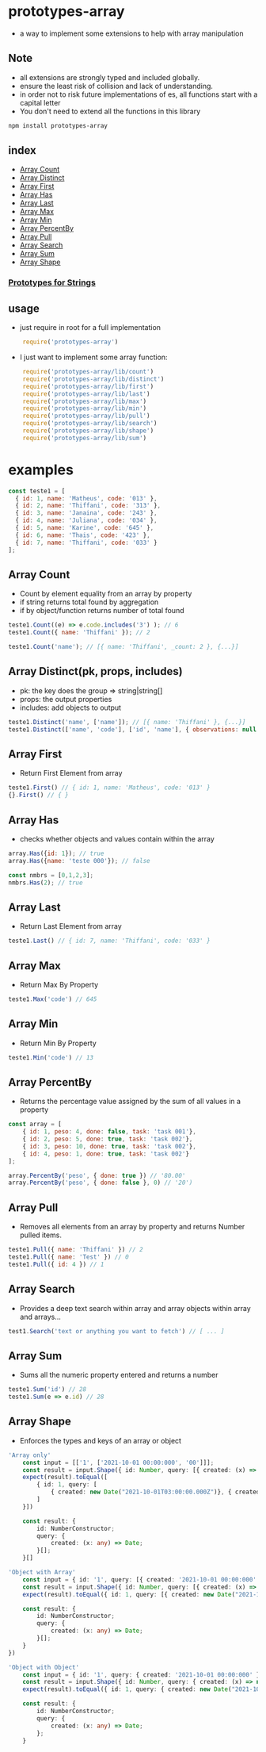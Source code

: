 # prototypes-array

- a way to implement some extensions to help with array manipulation

## Note
 
 - all extensions are strongly typed and included globally.
 - ensure the least risk of collision and lack of understanding.
 - in order not to risk future implementations of es, all functions start with a capital letter
 - You don't need to extend all the functions in this library


``` bash
npm install prototypes-array
```

## index 

 - [Array Count](#array-count)
 - [Array Distinct](#array-distinct)
 - [Array First](#array-first)
 - [Array Has](#array-has)
 - [Array Last](#array-last)
 - [Array Max](#array-max)
 - [Array Min](#array-min)
 - [Array PercentBy](#array-percentby)
 - [Array Pull](#array-pull)
 - [Array Search](#array-search)
 - [Array Sum](#array-sum)
 - [Array Shape](#array-shape)
### [Prototypes for Strings](https://github.com/mathec-x/-prototypes-string)

## usage

 - just require in root for a full implementation

``` js
    require('prototypes-array')
```

- I just want to implement some array function:

``` js
    require('prototypes-array/lib/count')
    require('prototypes-array/lib/distinct')
    require('prototypes-array/lib/first')
    require('prototypes-array/lib/last')
    require('prototypes-array/lib/max')
    require('prototypes-array/lib/min')
    require('prototypes-array/lib/pull')
    require('prototypes-array/lib/search')
    require('prototypes-array/lib/shape')
    require('prototypes-array/lib/sum')
``` 

# examples

``` js
const teste1 = [
  { id: 1, name: 'Matheus', code: '013' },
  { id: 2, name: 'Thiffani', code: '313' },
  { id: 3, name: 'Janaina', code: '243' },
  { id: 4, name: 'Juliana', code: '034' },
  { id: 5, name: 'Karine', code: '645' },
  { id: 6, name: 'Thais', code: '423' },
  { id: 7, name: 'Thiffani', code: '033' }
];
```

## Array Count

- Count by element equality from an array by property 
- if string returns total found by aggregation
- if by object/function returns number of total found

``` js
teste1.Count((e) => e.code.includes('3') ); // 6
teste1.Count({ name: 'Thiffani' }); // 2

teste1.Count('name'); // [{ name: 'Thiffani', _count: 2 }, {...}]
```

## Array Distinct(pk, props, includes)

- pk: the key does the group => string|string[]
- props: the output properties
- includes: add objects to output

``` js
teste1.Distinct('name', ['name']); // [{ name: 'Thiffani' }, {...}]
teste1.Distinct(['name', 'code'], ['id', 'name'], { observations: null })); // [{ id: 2, name: 'Thiffani',  observations: null  }, {...}]
```

## Array First

- Return First Element from array

``` js
teste1.First() // { id: 1, name: 'Matheus', code: '013' }
{}.First() // { }
```

## Array Has

- checks whether objects and values ​​contain within the array

``` js
array.Has({id: 1}); // true
array.Has({name: 'teste 000'}); // false

const nmbrs = [0,1,2,3];
nmbrs.Has(2); // true
```

## Array Last

- Return Last Element from array

``` js
teste1.Last() // { id: 7, name: 'Thiffani', code: '033' }
```

## Array Max

- Return Max By Property

``` js
teste1.Max('code') // 645
```

## Array Min

- Return Min By Property

``` js
teste1.Min('code') // 13
```

## Array PercentBy

- Returns the percentage value assigned by the sum of all values ​​in a property

``` js
const array = [
    { id: 1, peso: 4, done: false, task: 'task 001'},
    { id: 2, peso: 5, done: true, task: 'task 002'},
    { id: 3, peso: 10, done: true, task: 'task 002'},
    { id: 4, peso: 1, done: true, task: 'task 002'}
];

array.PercentBy('peso', { done: true }) // '80.00'
array.PercentBy('peso', { done: false }, 0) // '20')
```

## Array Pull

- Removes all elements from an array by property and returns Number pulled items.

``` js
teste1.Pull({ name: 'Thiffani' }) // 2
teste1.Pull({ name: 'Test' }) // 0
teste1.Pull({ id: 4 }) // 1
```

## Array Search

- Provides a deep text search within array and array objects within array and arrays...

``` js
test1.Search('text or anything you want to fetch') // [ ... ]
```

## Array Sum

- Sums all the numeric property entered and returns a number

``` js
teste1.Sum('id') // 28
teste1.Sum(e => e.id) // 28
```

## Array Shape

- Enforces the types and keys of an array or object

``` ts
'Array only'
    const input = [['1', ['2021-10-01 00:00:000', '00']]];
    const result = input.Shape({ id: Number, query: [{ created: (x) => new Date(x) }] });
    expect(result).toEqual([
        { id: 1, query: [
            { created: new Date("2021-10-01T03:00:00.000Z")}, { created: new Date("2000-01-01T02:00:00.000Z") }
        ] 
    }])

    const result: {
        id: NumberConstructor;
        query: {
            created: (x: any) => Date;
        }[];
    }[]

'Object with Array'
    const input = { id: '1', query: [{ created: '2021-10-01 00:00:000' }] };
    const result = input.Shape({ id: Number, query: [{ created: (x) => new Date(x) }] });
    expect(result).toEqual({ id: 1, query: [{ created: new Date("2021-10-01T03:00:00.000Z") }] })

    const result: {
        id: NumberConstructor;
        query: {
            created: (x: any) => Date;
        }[];
    }
})

'Object with Object'
    const input = { id: '1', query: { created: '2021-10-01 00:00:000' } }
    const result = input.Shape({ id: Number, query: { created: (x) => new Date(x) } });
    expect(result).toEqual({ id: 1, query: { created: new Date("2021-10-01T03:00:00.000Z") } })

    const result: {
        id: NumberConstructor;
        query: {
            created: (x: any) => Date;
        };
    }

```